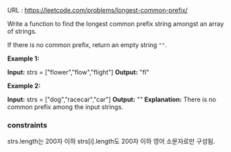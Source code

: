 URL : https://leetcode.com/problems/longest-common-prefix/

Write a function to find the longest common prefix string amongst an array of strings.

If there is no common prefix, return an empty string `""`.

**Example 1:**

**Input:** strs = ["flower","flow","flight"]
**Output:** "fl"

**Example 2:**

**Input:** strs = ["dog","racecar","car"]
**Output:** ""
**Explanation:** There is no common prefix among the input strings.

### constraints

strs.length는 200자 이하
strs[i].length도 200자 이하
영어 소문자로만 구성됨.
